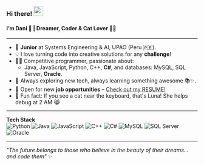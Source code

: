 ### Hi there! <img src="https://emojis.slackmojis.com/emojis/images/1536351075/4594/blob-wave.gif" width="25"/>  
#### I’m Dani 👋 | Dreamer, Coder & Cat Lover 🌙🐱

---

- 🏫 **Junior** at Systems Engineering & AI, UPAO (Peru 🇵🇪).
- 💡 I love turning code into creative solutions for any **challenge**!
- 🧑‍💻 Competitive programmer, passionate about:
  - Java, JavaScript, Python, C++, **C#**, and databases: MySQL, SQL Server, **Oracle**.
- 🚀 Always exploring new tech, always learning something awesome 📚✨.
- 🌟 Open for new **job opportunities** – [Check out my RESUME!](#)  
- 🐾 Fun fact: If you see a cat near the keyboard, that's Luna! She helps debug at 2 AM 😹

---

**Tech Stack**  
![Python](https://img.shields.io/badge/Python-3776AB?style=flat&logo=python&logoColor=white)
![Java](https://img.shields.io/badge/Java-ED8B00?style=flat&logo=java&logoColor=white)
![JavaScript](https://img.shields.io/badge/JavaScript-F7DF1E?style=flat&logo=javascript&logoColor=black)
![C++](https://img.shields.io/badge/C++-00599C?style=flat&logo=cplusplus&logoColor=white)
![C#](https://img.shields.io/badge/C%23-239120?style=flat&logo=csharp&logoColor=white)
![MySQL](https://img.shields.io/badge/MySQL-4479A1?style=flat&logo=mysql&logoColor=white)
![SQL Server](https://img.shields.io/badge/SQL%20Server-CC2927?style=flat&logo=microsoft%20sql%20server&logoColor=white)
![Oracle](https://img.shields.io/badge/Oracle-F80000?style=flat&logo=oracle&logoColor=white)

---

*"The future belongs to those who believe in the beauty of their dreams... and code them"* ✨
